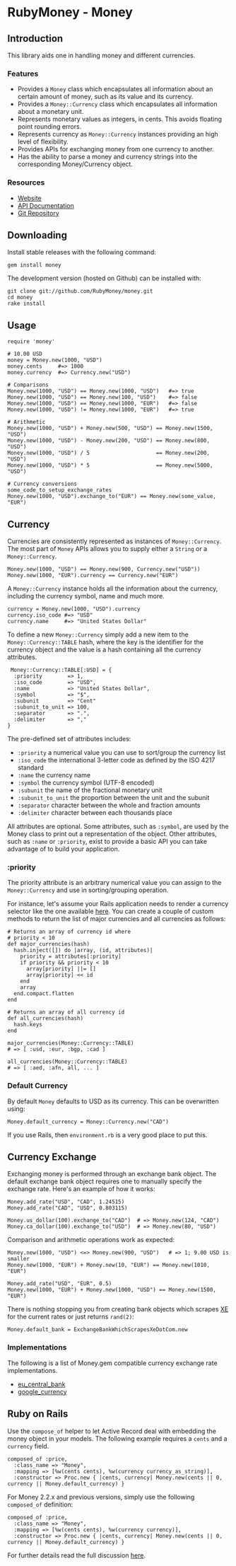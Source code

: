 # RubyMoney - Money

## Introduction

This library aids one in handling money and different currencies.

### Features

- Provides a `Money` class which encapsulates all information about an certain
  amount of money, such as its value and its currency.
- Provides a `Money::Currency` class which encapsulates all information about
  a monetary unit.
- Represents monetary values as integers, in cents. This avoids floating point
  rounding errors.
- Represents currency as `Money::Currency` instances providing an high level of
  flexibility.
- Provides APIs for exchanging money from one currency to another.
- Has the ability to parse a money and currency strings
  into the corresponding Money/Currency object.

### Resources

- [Website](http://money.rubyforge.org)
- [API Documentation](http://money.rubyforge.org)
- [Git Repository](http://github.com/RubyMoney/money)

## Downloading

Install stable releases with the following command:

    gem install money

The development version (hosted on Github) can be installed with:

    git clone git://github.com/RubyMoney/money.git
    cd money
    rake install

## Usage

    require 'money'

    # 10.00 USD
    money = Money.new(1000, "USD")
    money.cents     #=> 1000
    money.currency  #=> Currency.new("USD")

    # Comparisons
    Money.new(1000, "USD") == Money.new(1000, "USD")   #=> true
    Money.new(1000, "USD") == Money.new(100, "USD")    #=> false
    Money.new(1000, "USD") == Money.new(1000, "EUR")   #=> false
    Money.new(1000, "USD") != Money.new(1000, "EUR")   #=> true

    # Arithmetic
    Money.new(1000, "USD") + Money.new(500, "USD") == Money.new(1500, "USD")
    Money.new(1000, "USD") - Money.new(200, "USD") == Money.new(800, "USD")
    Money.new(1000, "USD") / 5                     == Money.new(200, "USD")
    Money.new(1000, "USD") * 5                     == Money.new(5000, "USD")

    # Currency conversions
    some_code_to_setup_exchange_rates
    Money.new(1000, "USD").exchange_to("EUR") == Money.new(some_value, "EUR")

## Currency

Currencies are consistently represented as instances of `Money::Currency`.
The most part of `Money` APIs allows you to supply either a `String` or a
`Money::Currency`.

    Money.new(1000, "USD") == Money.new(900, Currency.new("USD"))
    Money.new(1000, "EUR").currency == Currency.new("EUR")

A `Money::Currency` instance holds all the information about the currency,
including the currency symbol, name and much more.

    currency = Money.new(1000, "USD").currency
    currency.iso_code #=> "USD"
    currency.name     #=> "United States Dollar"

To define a new `Money::Currency` simply add a new item to the
`Money::Currency::TABLE` hash, where the key is the identifier for the currency
object and the value is a hash containing all the currency attributes.

     Money::Currency::TABLE[:USD] = {
      :priority        => 1,
      :iso_code        => "USD",
      :name            => "United States Dollar",
      :symbol          => "$",
      :subunit         => "Cent"
      :subunit_to_unit => 100,
      :separator       => ".",
      :delimiter       => ","
    }

The pre-defined set of attributes includes:

- `:priority` a numerical value you can use to sort/group the currency list
- `:iso_code` the international 3-letter code as defined by the ISO 4217 standard
- `:name` the currency name
- `:symbol` the currency symbol (UTF-8 encoded)
- `:subunit` the name of the fractional monetary unit
- `:subunit_to_unit` the proportion between the unit and the subunit
- `:separator` character between the whole and fraction amounts
- `:delimiter` character between each thousands place

All attributes are optional. Some attributes, such as `:symbol`, are used by
the Money class to print out a representation of the object. Other attributes,
such as `:name` or `:priority`, exist to provide a basic API you can take
advantage of to build your application.

### :priority

The priority attribute is an arbitrary numerical value you can assign to the
`Money::Currency` and use in sorting/grouping operation.

For instance, let's assume your Rails application needs to render a currency
selector like the one available
[here](http://finance.yahoo.com/currency-converter/). You can create a couple of
custom methods to return the list of major currencies and all currencies as
follows:

    # Returns an array of currency id where
    # priority < 10
    def major_currencies(hash)
      hash.inject([]) do |array, (id, attributes)|
        priority = attributes[:priority]
        if priority && priority < 10
          array[priority] ||= []
          array[priority] << id
        end
        array
      end.compact.flatten
    end

    # Returns an array of all currency id
    def all_currencies(hash)
      hash.keys
    end

    major_currencies(Money::Currency::TABLE)
    # => [ :usd, :eur, :bgp, :cad ]

    all_currencies(Money::Currency::TABLE)
    # => [ :aed, :afn, all, ... ]

### Default Currency

By default `Money` defaults to USD as its currency. This can be overwritten
using:

    Money.default_currency = Money::Currency.new("CAD")

If you use Rails, then `environment.rb` is a very good place to put this.

## Currency Exchange

Exchanging money is performed through an exchange bank object. The default
exchange bank object requires one to manually specify the exchange rate. Here's
an example of how it works:

    Money.add_rate("USD", "CAD", 1.24515)
    Money.add_rate("CAD", "USD", 0.803115)

    Money.us_dollar(100).exchange_to("CAD")  # => Money.new(124, "CAD")
    Money.ca_dollar(100).exchange_to("USD")  # => Money.new(80, "USD")

Comparison and arithmetic operations work as expected:

    Money.new(1000, "USD") <=> Money.new(900, "USD")   # => 1; 9.00 USD is smaller
    Money.new(1000, "EUR") + Money.new(10, "EUR") == Money.new(1010, "EUR")

    Money.add_rate("USD", "EUR", 0.5)
    Money.new(1000, "EUR") + Money.new(1000, "USD") == Money.new(1500, "EUR")

There is nothing stopping you from creating bank objects which scrapes
[XE](http://www.xe.com) for the current rates or just returns `rand(2)`:

    Money.default_bank = ExchangeBankWhichScrapesXeDotCom.new

### Implementations

The following is a list of Money.gem compatible currency exchange rate
implementations.

- [eu_central_bank](http://github.com/RubyMoney/eu_central_bank)
- [google_currency](http://github.com/RubyMoney/google_currency)

## Ruby on Rails

Use the `compose_of` helper to let Active Record deal with embedding the money
object in your models. The following example requires a `cents` and a
`currency` field.

    composed_of :price,
      :class_name => "Money",
      :mapping => [%w(cents cents), %w(currency currency_as_string)],
      :constructor => Proc.new { |cents, currency| Money.new(cents || 0, currency || Money.default_currency) }

For Money 2.2.x and previous versions, simply use the following `composed_of`
definition:

    composed_of :price,
      :class_name => "Money",
      :mapping => [%w(cents cents), %w(currency currency)],
      :constructor => Proc.new { |cents, currency| Money.new(cents || 0, currency || Money.default_currency) }

For further details read the full discussion
[here](http://github.com/RubyMoney/money/issues/4#comment_224880).
